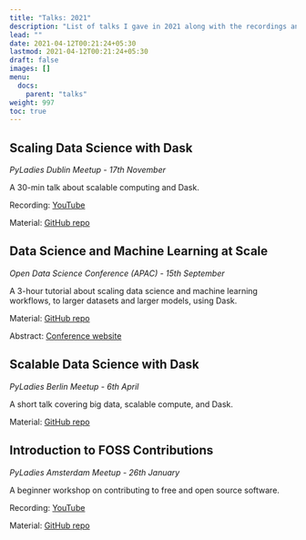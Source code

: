 ```yaml
---
title: "Talks: 2021"
description: "List of talks I gave in 2021 along with the recordings and materials used."
lead: ""
date: 2021-04-12T00:21:24+05:30
lastmod: 2021-04-12T00:21:24+05:30
draft: false
images: []
menu:
  docs:
    parent: "talks"
weight: 997
toc: true
---
```


## Scaling Data Science with Dask

<i>PyLadies Dublin Meetup - 17th November</i>

A 30-min talk about scalable computing and Dask.

Recording: [YouTube](https://youtu.be/VjgGuHeO15s?t=1692)

Material: [GitHub repo](https://github.com/pavithraes/scalable-data-science-with-dask)

## Data Science and Machine Learning at Scale

<i>Open Data Science Conference (APAC) - 15th September</i>

A 3-hour tutorial about scaling data science and machine learning workflows, to larger datasets and larger models, using Dask.

Material: [GitHub repo](https://github.com/coiled/data-science-at-scale)

Abstract: [Conference website](https://odsc.com/speakers/data-science-and-machine-learning-at-scale/)

## Scalable Data Science with Dask

<i>PyLadies Berlin Meetup - 6th April</i>

A short talk covering big data, scalable compute, and Dask.

Material: [GitHub repo](https://github.com/pavithraes/scalable-data-science-with-dask)

## Introduction to FOSS Contributions

<i>PyLadies Amsterdam Meetup - 26th January</i>

A beginner workshop on contributing to free and open source software.

Recording: [YouTube](https://youtu.be/x0HqvE-mWng)

Material: [GitHub repo](https://github.com/pyladiesams/FOSS-beginner-jan2021)
